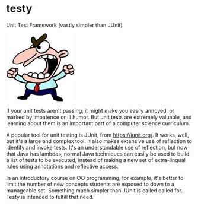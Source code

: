 # testy
Unit Test Framework (vastly simpler than JUnit)

![Mr. Testy](docs/testy.jpg "Testy")

If your unit tests aren't passing, it might make you easily annoyed,
or marked by impatence or ill humor.  But unit tests are extremely
valuable, and learning about them is an important part of a computer
science curriculum.

A popular tool for unit testing is JUnit, from https://junit.org/.  It
works, well, but it's a large and complex tool.  It also makes extensive
use of reflection to identify and invoke tests.  It's an understandable
use of reflection, but now that Java has lambdas, normal Java techniques
can easily be used to build a list of tests to be executed, instead of
making a new set of extra-lingual rules using annotations and reflective
access.  

In an introductory course on OO programming, for example, it's better to
limit the number of new concepts students are exposed to down to a
manageable set.  Something much simpler than JUnit is called called for.
Testy is intended to fulfill that need.

